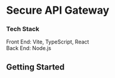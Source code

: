 # Secure API Gateway
### Tech Stack
  Front End: Vite, TypeScript, React  
  Back End: Node.js

## Getting Started
  
